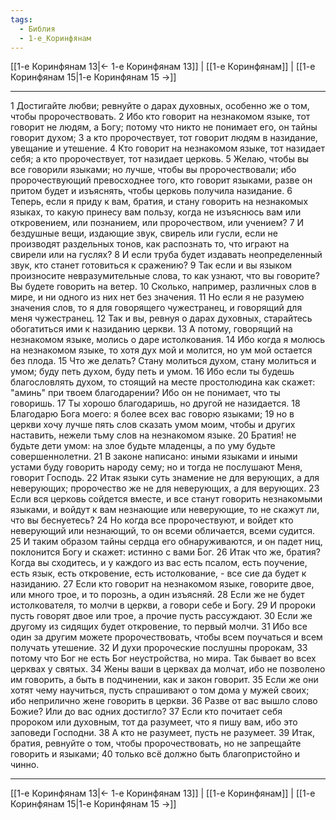 ```yaml
---
tags:
  - Библия
  - 1-е_Коринфянам
---
```

[[1-е Коринфянам 13|← 1-е Коринфянам 13]] | [[1-е Коринфянам]] | [[1-е Коринфянам 15|1-е Коринфянам 15 →]]

---
1 Достигайте любви; ревнуйте о дарах духовных, особенно же о том, чтобы пророчествовать.
2 Ибо кто говорит на незнакомом языке, тот говорит не людям, а Богу; потому что никто не понимает его, он тайны говорит духом;
3 а кто пророчествует, тот говорит людям в назидание, увещание и утешение.
4 Кто говорит на незнакомом языке, тот назидает себя; а кто пророчествует, тот назидает церковь.
5 Желаю, чтобы вы все говорили языками; но лучше, чтобы вы пророчествовали; ибо пророчествующий превосходнее того, кто говорит языками, разве он притом будет и изъяснять, чтобы церковь получила назидание.
6 Теперь, если я приду к вам, братия, и стану говорить на незнакомых языках, то какую принесу вам пользу, когда не изъяснюсь вам или откровением, или познанием, или пророчеством, или учением?
7 И бездушные вещи, издающие звук, свирель или гусли, если не производят раздельных тонов, как распознать то, что играют на свирели или на гуслях?
8 И если труба будет издавать неопределенный звук, кто станет готовиться к сражению?
9 Так если и вы языком произносите невразумительные слова, то как узнают, что вы говорите? Вы будете говорить на ветер.
10 Сколько, например, различных слов в мире, и ни одного из них нет без значения.
11 Но если я не разумею значения слов, то я для говорящего чужестранец, и говорящий для меня чужестранец.
12 Так и вы, ревнуя о дарах духовных, старайтесь обогатиться ими к назиданию церкви.
13 А потому, говорящий на незнакомом языке, молись о даре истолкования.
14 Ибо когда я молюсь на незнакомом языке, то хотя дух мой и молится, но ум мой остается без плода.
15 Что же делать? Стану молиться духом, стану молиться и умом; буду петь духом, буду петь и умом.
16 Ибо если ты будешь благословлять духом, то стоящий на месте простолюдина как скажет: "аминь" при твоем благодарении? Ибо он не понимает, что ты говоришь.
17 Ты хорошо благодаришь, но другой не назидается.
18 Благодарю Бога моего: я более всех вас говорю языками;
19 но в церкви хочу лучше пять слов сказать умом моим, чтобы и других наставить, нежели тьму слов на незнакомом языке.
20 Братия! не будьте дети умом: на злое будьте младенцы, а по уму будьте совершеннолетни.
21 В законе написано: иными языками и иными устами буду говорить народу сему; но и тогда не послушают Меня, говорит Господь.
22 Итак языки суть знамение не для верующих, а для неверующих; пророчество же не для неверующих, а для верующих.
23 Если вся церковь сойдется вместе, и все станут говорить незнакомыми языками, и войдут к вам незнающие или неверующие, то не скажут ли, что вы беснуетесь?
24 Но когда все пророчествуют, и войдет кто неверующий или незнающий, то он всеми обличается, всеми судится.
25 И таким образом тайны сердца его обнаруживаются, и он падет ниц, поклонится Богу и скажет: истинно с вами Бог.
26 Итак что же, братия? Когда вы сходитесь, и у каждого из вас есть псалом, есть поучение, есть язык, есть откровение, есть истолкование, - все сие да будет к назиданию.
27 Если кто говорит на незнакомом языке, говорите двое, или много трое, и то порознь, а один изъясняй.
28 Если же не будет истолкователя, то молчи в церкви, а говори себе и Богу.
29 И пророки пусть говорят двое или трое, а прочие пусть рассуждают.
30 Если же другому из сидящих будет откровение, то первый молчи.
31 Ибо все один за другим можете пророчествовать, чтобы всем поучаться и всем получать утешение.
32 И духи пророческие послушны пророкам,
33 потому что Бог не есть Бог неустройства, но мира. Так бывает во всех церквах у святых.
34 Жены ваши в церквах да молчат, ибо не позволено им говорить, а быть в подчинении, как и закон говорит.
35 Если же они хотят чему научиться, пусть спрашивают о том дома у мужей своих; ибо неприлично жене говорить в церкви.
36 Разве от вас вышло слово Божие? Или до вас одних достигло?
37 Если кто почитает себя пророком или духовным, тот да разумеет, что я пишу вам, ибо это заповеди Господни.
38 А кто не разумеет, пусть не разумеет.
39 Итак, братия, ревнуйте о том, чтобы пророчествовать, но не запрещайте говорить и языками;
40 только всё должно быть благопристойно и чинно.

---
[[1-е Коринфянам 13|← 1-е Коринфянам 13]] | [[1-е Коринфянам]] | [[1-е Коринфянам 15|1-е Коринфянам 15 →]]